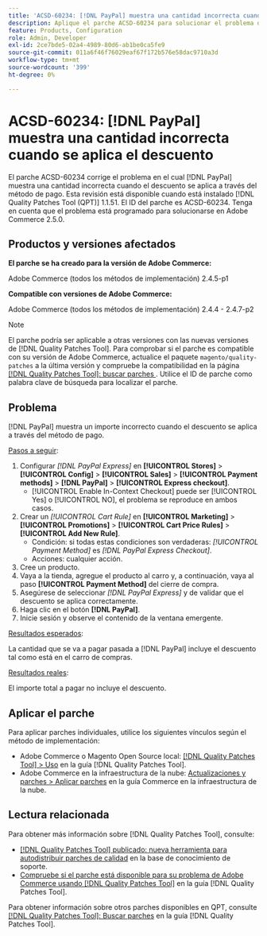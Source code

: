 ```yaml
---
title: 'ACSD-60234: [!DNL PayPal] muestra una cantidad incorrecta cuando se aplica el descuento'
description: Aplique el parche ACSD-60234 para solucionar el problema de Adobe Commerce donde  [!DNL PayPal] muestra una cantidad incorrecta cuando el descuento se aplica a través del método de pago.
feature: Products, Configuration
role: Admin, Developer
exl-id: 2ce7bde5-02a4-4989-80d6-ab1be0ca5fe9
source-git-commit: 011a6f46f76029eaf67f172b576e58dac9710a3d
workflow-type: tm+mt
source-wordcount: '399'
ht-degree: 0%

---
```


# ACSD-60234: [!DNL PayPal] muestra una cantidad incorrecta cuando se aplica el descuento

El parche ACSD-60234 corrige el problema en el cual [!DNL PayPal] muestra una cantidad incorrecta cuando el descuento se aplica a través del método de pago. Esta revisión está disponible cuando está instalado [!DNL Quality Patches Tool (QPT)] 1.1.51. El ID del parche es ACSD-60234. Tenga en cuenta que el problema está programado para solucionarse en Adobe Commerce 2.5.0.

## Productos y versiones afectados

**El parche se ha creado para la versión de Adobe Commerce:**

Adobe Commerce (todos los métodos de implementación) 2.4.5-p1

**Compatible con versiones de Adobe Commerce:**

Adobe Commerce (todos los métodos de implementación) 2.4.4 - 2.4.7-p2

>[!NOTE]
>
>El parche podría ser aplicable a otras versiones con las nuevas versiones de [!DNL Quality Patches Tool]. Para comprobar si el parche es compatible con su versión de Adobe Commerce, actualice el paquete `magento/quality-patches` a la última versión y compruebe la compatibilidad en la página [[!DNL Quality Patches Tool]: buscar parches ](https://experienceleague.adobe.com/tools/commerce-quality-patches/index.html?lang=es). Utilice el ID de parche como palabra clave de búsqueda para localizar el parche.

## Problema

[!DNL PayPal] muestra un importe incorrecto cuando el descuento se aplica a través del método de pago.

<u>Pasos a seguir</u>:

1. Configurar *[!DNL PayPal Express]* en **[!UICONTROL Stores]** > **[!UICONTROL Config]** > **[!UICONTROL Sales]** > **[!UICONTROL Payment methods]** > **[!DNL PayPal]** > **[!UICONTROL Express checkout]**.
   * [!UICONTROL Enable In-Context Checkout] puede ser [!UICONTROL Yes] o [!UICONTROL NO], el problema se reproduce en ambos casos.
1. Crear un *[!UICONTROL Cart Rule]* en **[!UICONTROL Marketing]** > **[!UICONTROL Promotions]** > **[!UICONTROL Cart Price Rules]** > **[!UICONTROL Add New Rule]**.
   * Condición: si todas estas condiciones son verdaderas: *[!UICONTROL Payment Method]* es *[!DNL PayPal Express Checkout]*.
   * Acciones: cualquier acción.
1. Cree un producto.
1. Vaya a la tienda, agregue el producto al carro y, a continuación, vaya al paso **[!UICONTROL Payment Method]** del cierre de compra.
1. Asegúrese de seleccionar *[!DNL PayPal Express]* y de validar que el descuento se aplica correctamente.
1. Haga clic en el botón **[!DNL PayPal]**.
1. Inicie sesión y observe el contenido de la ventana emergente.

<u>Resultados esperados</u>:

La cantidad que se va a pagar pasada a [!DNL PayPal] incluye el descuento tal como está en el carro de compras.

<u>Resultados reales</u>:

El importe total a pagar no incluye el descuento.

## Aplicar el parche

Para aplicar parches individuales, utilice los siguientes vínculos según el método de implementación:

* Adobe Commerce o Magento Open Source local: [[!DNL Quality Patches Tool] > Uso](/help/tools/quality-patches-tool/usage.md) en la guía [!DNL Quality Patches Tool].
* Adobe Commerce en la infraestructura de la nube: [Actualizaciones y parches > Aplicar parches](https://experienceleague.adobe.com/docs/commerce-cloud-service/user-guide/develop/upgrade/apply-patches.html?lang=es) en la guía Commerce en la infraestructura de la nube.

## Lectura relacionada

Para obtener más información sobre [!DNL Quality Patches Tool], consulte:

* [[!DNL Quality Patches Tool] publicado: nueva herramienta para autodistribuir parches de calidad](https://experienceleague.adobe.com/es/docs/commerce-operations/tools/quality-patches-tool/quality-patches-tool-to-self-serve-quality-patches) en la base de conocimiento de soporte.
* [Compruebe si el parche está disponible para su problema de Adobe Commerce usando [!DNL Quality Patches Tool]](/help/tools/quality-patches-tool/patches-available-in-qpt/check-patch-for-magento-issue-with-magento-quality-patches.md) en la guía [!DNL Quality Patches Tool].

Para obtener información sobre otros parches disponibles en QPT, consulte [[!DNL Quality Patches Tool]: Buscar parches](https://experienceleague.adobe.com/tools/commerce-quality-patches/index.html?lang=es) en la guía [!DNL Quality Patches Tool].
